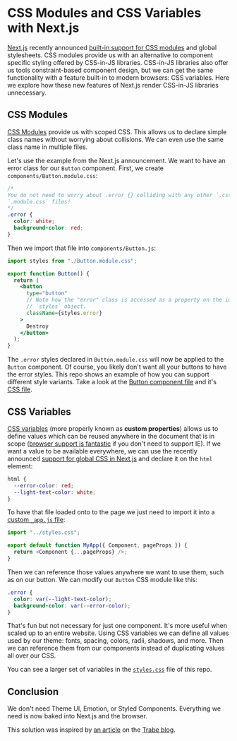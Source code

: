 # CSS Modules and CSS Variables with Next.js

[Next.js](https://nextjs.org/) recently announced [built-in support for CSS modules](https://nextjs.org/blog/next-9-2) and global stylesheets. CSS modules provide us with an alternative to component specific styling offered by CSS-in-JS libraries. CSS-in-JS libraries also offer us tools constraint-based component design, but we can get the same functionality with a feature built-in to modern browsers: CSS variables. Here we explore how these new features of Next.js render CSS-in-JS libraries unnecessary.

## CSS Modules

[CSS Modules](https://github.com/css-modules/css-modules) provide us with scoped CSS. This allows us to declare simple class names without worrying about collisions. We can even use the same class name in multiple files.

Let's use the example from the Next.js announcement. We want to have an error class for our `Button` component. First, we create `components/Button.module.css`:

```css
/*
You do not need to worry about .error {} colliding with any other `.css` or
`.module.css` files!
*/
.error {
  color: white;
  background-color: red;
}
```

Then we import that file into `components/Button.js`:

```jsx
import styles from "./Button.module.css";

export function Button() {
  return (
    <button
      type="button"
      // Note how the "error" class is accessed as a property on the imported
      // `styles` object.
      className={styles.error}
    >
      Destroy
    </button>
  );
}
```

The `.error` styles declared in `Button.module.css` will now be applied to the `Button` component. Of course, you likely don't want all your buttons to have the error styles. This repo shows an example of how you can support different style variants. Take a look at the [Button component file](components/Button.js) and it's [CSS file](components/Button.module.css).

## CSS Variables

[CSS variables](https://developer.mozilla.org/en-US/docs/Web/CSS/Using_CSS_custom_properties) (more properly known as **custom properties**) allows us to define values which can be reused anywhere in the document that is in scope ([browser support is fantastic](https://caniuse.com/#feat=css-variables) if you don't need to support IE). If we want a value to be available everywhere, we can use the recently announced [support for global CSS in Next.js](https://nextjs.org/blog/next-9-2#built-in-css-support-for-global-stylesheets) and declare it on the `html` element:

```css
html {
  --error-color: red;
  --light-text-color: white;
}
```

To have that file loaded onto to the page we just need to import it into a [custom `_app.js` file](https://nextjs.org/docs/advanced-features/custom-app):

```js
import "../styles.css";

export default function MyApp({ Component, pageProps }) {
  return <Component {...pageProps} />;
}
```

Then we can reference those values anywhere we want to use them, such as on our button. We can modify our `Button` CSS module like this:

```css
.error {
  color: var(--light-text-color);
  background-color: var(--error-color);
}
```

That's fun but not necessary for just one component. It's more useful when scaled up to an entire website. Using CSS variables we can define all values used by our theme: fonts, spacing, colors, radii, shadows, and more. Then we can reference them from our components instead of duplicating values all over our CSS.

You can see a larger set of variables in the [`styles.css`](src/styles.css) file of this repo.

## Conclusion

We don't need Theme UI, Emotion, or Styled Components. Everything we need is now baked into Next.js and the browser.

This solution was inspired by [an article](https://medium.com/trabe/a-simple-react-theme-component-using-css-variables-e20434ae97c) on the [Trabe blog](https://medium.com/trabe).
